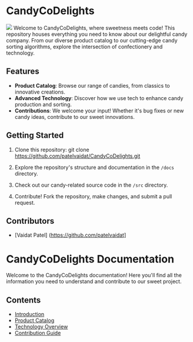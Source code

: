 # CandyCoDelights
![](https://s5.ezgif.com/tmp/ezgif-5-d1ba3ed0d6.gif)
Welcome to CandyCoDelights, where sweetness meets code! This repository houses everything you need to know about our delightful candy company. From our diverse product catalog to our cutting-edge candy sorting algorithms, explore the intersection of confectionery and technology.

## Features

- **Product Catalog**: Browse our range of candies, from classics to innovative creations.
- **Advanced Technology**: Discover how we use tech to enhance candy production and sorting.
- **Contributions**: We welcome your input! Whether it's bug fixes or new candy ideas, contribute to our sweet innovations.

## Getting Started

1. Clone this repository:
   git clone https://github.com/patelvaidat/CandyCoDelights.git

3. Explore the repository's structure and documentation in the `/docs` directory.

4. Check out our candy-related source code in the `/src` directory.

5. Contribute! Fork the repository, make changes, and submit a pull request.

## Contributors

- [Vaidat Patel] (https://github.com/patelvaidat]


# CandyCoDelights Documentation

Welcome to the CandyCoDelights documentation! Here you'll find all the information you need to understand and contribute to our sweet project.

## Contents

- [Introduction](/docs/introduction.md)
- [Product Catalog](/docs/product_catalog.md)
- [Technology Overview](/docs/technology_overview.md)
- [Contribution Guide](/docs/contribution_guide.md)


